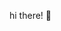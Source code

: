  hi there!
👀 
 

<!---
demibeing/demibeing is a ✨ special ✨ repository because its `README.md` (this file) appears on your GitHub profile.
You can click the Preview link to take a look at your changes.
--->
